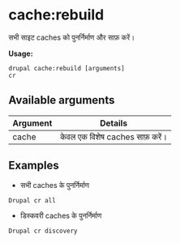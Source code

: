 # cache:rebuild
सभी साइट caches को पुनर्निर्माण और साफ़ करें।

**Usage:**
```
drupal cache:rebuild [arguments]
cr
```

## Available arguments
Argument | Details
---------|-------------
cache | केवल एक विशेष caches साफ़ करें।

## Examples
* सभी caches के पुनर्निर्माण 
```
Drupal cr all
```
* डिस्कवरी caches के पुनर्निर्माण
```
Drupal cr discovery
```
